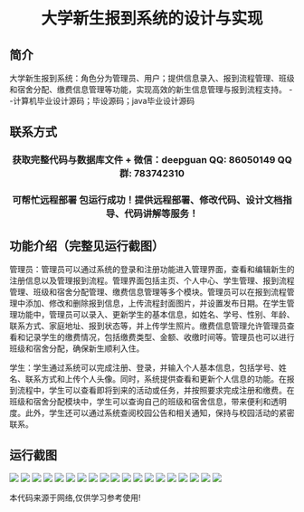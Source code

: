 <p><h1 align="center">大学新生报到系统的设计与实现</h1></p>

## 简介
大学新生报到系统：角色分为管理员、用户；提供信息录入、报到流程管理、班级和宿舍分配、缴费信息管理等功能，实现高效的新生信息管理与报到流程支持。    --计算机毕业设计源码；毕设源码；java毕业设计源码


## 联系方式
<p><h3 align="center">获取完整代码与数据库文件 + 微信：deepguan QQ: 86050149 QQ群: 783742310</h3></p>
<p><h3 align="center">可帮忙远程部署 包运行成功！提供远程部署、修改代码、设计文档指导、代码讲解等服务！</h3></p>

## 功能介绍（完整见运行截图）
管理员：管理员可以通过系统的登录和注册功能进入管理界面，查看和编辑新生的注册信息以及管理报到流程。管理界面包括主页、个人中心、学生管理、报到流程管理、班级和宿舍分配管理、缴费信息管理等多个模块。管理员可以在报到流程管理中添加、修改和删除报到信息，上传流程封面图片，并设置发布日期。在学生管理功能中，管理员可以录入、更新学生的基本信息，如姓名、学号、性别、年龄、联系方式、家庭地址、报到状态等，并上传学生照片。缴费信息管理允许管理员查看和记录学生的缴费情况，包括缴费类型、金额、收缴时间等。管理员也可以进行班级和宿舍分配，确保新生顺利入住。

学生：学生通过系统可以完成注册、登录，并输入个人基本信息，包括学号、姓名、联系方式和上传个人头像。同时，系统提供查看和更新个人信息的功能。在报到流程中，学生可以查看即将到来的活动或任务，并按照要求完成注册和缴费。在班级和宿舍分配模块中，学生可以查询自己的班级和宿舍信息，带来便利和透明度。此外，学生还可以通过系统查阅校园公告和相关通知，保持与校园活动的紧密联系。


## 运行截图
![](img/001.jpg)
![](img/002.jpg)
![](img/003.jpg)
![](img/004.jpg)
![](img/005.jpg)
![](img/006.jpg)
![](img/007.jpg)
![](img/008.jpg)
![](img/009.jpg)
![](img/010.jpg)
![](img/011.jpg)
![](img/012.jpg)
![](img/013.jpg)
![](img/014.jpg)
![](img/015.jpg)
![](img/016.jpg)
![](img/017.jpg)
![](img/018.jpg)
![](img/019.jpg)

<p>本代码来源于网络,仅供学习参考使用!</p>
